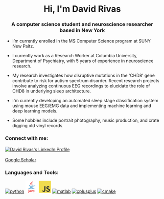 <h1 align="center">Hi, I'm David Rivas</h1>
<h3 align="center">A computer science student and neuroscience researcher based in New York</h3>

- I’m currently enrolled in the MS Computer Science program at SUNY New Paltz.

- I currently work as a Research Worker at Columbia University, Department of Psychiatry, with 5 years of experience in neuroscience research.

- My research investigates how disruptive mutations in the 'CHD8' gene contribute to risk for autism spectrum disorder. Recent research projects involve analyzing continuous EEG recordings to elucidate the role of CHD8 in underlying sleep architecture.

- I'm currently developing an automated sleep stage classification system using mouse EEG/EMG data and implementing machine learning and deep learning models.

- Some hobbies include portrait photography, music production, and crate digging old vinyl records.

<h3 align="left">Connect with me:</h3>
<p align="left">
  <a href="https://linkedin.com/in/david-f-rivas" target="_blank" rel="noopener noreferrer"><img align="center" src="https://raw.githubusercontent.com/rahuldkjain/github-profile-readme-generator/master/src/images/icons/Social/linked-in-alt.svg" alt="David Rivas's LinkedIn Profile" height="30" width="40" /></a>
  <br>
  <br>
  <a href="https://scholar.google.com/citations?user=KsPVH1gAAAAJ&hl=en" alt="David Rivas's Google Scholar Profile" target="_blank" rel="noopener noreferrer">Google Scholar</a>
</p>

<h3 align="left">Languages and Tools:</h3>
<p align="left">
  <a href="https://www.python.org/" target="_blank" rel="noopener noreferrer"><img src="https://upload.wikimedia.org/wikipedia/commons/thumb/c/c3/Python-logo-notext.svg/300px-Python-logo-notext.svg.png" alt="python" width="40" height="40"/></a>
  <a href="https://www.oracle.com/java/" target="_blank" rel="noopener noreferrer"><img src="https://raw.githubusercontent.com/devicons/devicon/master/icons/java/java-original-wordmark.svg" alt="java" width="40" height="40"/></a>
  <a href="https://developer.mozilla.org/en-US/docs/Web/JavaScript" target="_blank" rel="noopener noreferrer"><img src="https://raw.githubusercontent.com/devicons/devicon/master/icons/javascript/javascript-original.svg" alt="javascript" width="40" height="40"/></a>
  <a href="https://www.mathworks.com/products/matlab.html" target="_blank" rel="noopener noreferrer"><img src="https://upload.wikimedia.org/wikipedia/commons/2/21/Matlab_Logo.png" alt="matlab" width="40" height="40"/></a>
  <a href="https://cplusplus.com" target="_blank" rel="noopener noreferrer"><img src="https://upload.wikimedia.org/wikipedia/commons/thumb/1/18/ISO_C%2B%2B_Logo.svg/640px-ISO_C%2B%2B_Logo.svg.png" alt="cplusplus" width="auto" height="40"/></a>
  <a href="https://cmake.org" target="_blank" rel="noopener noreferrer"><img src="https://www.vikingsoftware.com/wp-content/uploads/2024/02/CMake.png" alt="cmake" width="40" height="40"/></a>
</p>
